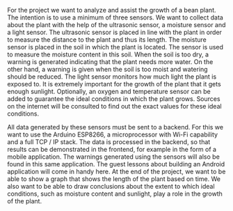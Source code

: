 For the project we want to analyze and assist the growth of a bean plant. The intention is to use a minimum of three sensors. We want to collect data about the plant with the help of the ultrasonic sensor, a moisture sensor and a light sensor. The ultrasonic sensor is placed in line with the plant in order to measure the distance to the plant and thus its length. The moisture sensor is placed in the soil in which the plant is located. The sensor is used to measure the moisture content in this soil. When the soil is too dry, a warning is generated indicating that the plant needs more water. On the other hand, a warning is given when the soil is too moist and watering should be reduced. The light sensor monitors how much light the plant is exposed to. It is extremely important for the growth of the plant that it gets enough sunlight. Optionally, an oxygen and temperature sensor can be added to guarantee the ideal conditions in which the plant grows. Sources on the internet will be consulted to find out the exact values ​​for these ideal conditions.

All data generated by these sensors must be sent to a backend. For this we want to use the Arduino ESP8266, a microprocessor with Wi-Fi capability and a full TCP / IP stack. The data is processed in the backend, so that results can be demonstrated in the frontend, for example in the form of a mobile application. The warnings generated using the sensors will also be found in this same application. The guest lessons about building an Android application will come in handy here. At the end of the project, we want to be able to show a graph that shows the length of the plant based on time. We also want to be able to draw conclusions about the extent to which ideal conditions, such as moisture content and sunlight, play a role in the growth of the plant.
